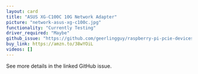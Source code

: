 ```yaml
---
layout: card
title: "ASUS XG-C100C 10G Network Adapter"
picture: "network-asus-xg-c100c.jpg"
functionality: "Currently Testing"
driver_required: "Maybe"
github_issue: "https://github.com/geerlingguy/raspberry-pi-pcie-devices/issues/15"
buy_link: https://amzn.to/38wYOiL
videos: []
---
```

See more details in the linked GitHub issue.
